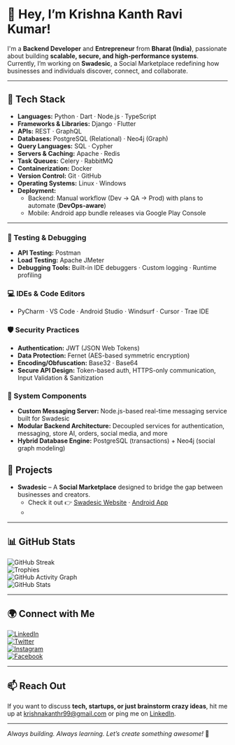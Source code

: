 # 👋 Hey, I’m Krishna Kanth Ravi Kumar!  

I'm a **Backend Developer** and **Entrepreneur** from **Bharat (India)**, passionate about building **scalable, secure, and high-performance systems**.
Currently, I’m working on **Swadesic**, a Social Marketplace redefining how businesses and individuals discover, connect, and collaborate.

---

## 🚀 Tech Stack  

- **Languages:** Python · Dart · Node.js · TypeScript  
- **Frameworks & Libraries:** Django · Flutter  
- **APIs:** REST · GraphQL  
- **Databases:** PostgreSQL (Relational) · Neo4j (Graph)  
- **Query Languages:** SQL · Cypher  
- **Servers & Caching:** Apache · Redis  
- **Task Queues:** Celery · RabbitMQ  
- **Containerization:** Docker  
- **Version Control:** Git · GitHub  
- **Operating Systems:** Linux · Windows
- **Deployment:**  
  - Backend: Manual workflow (Dev → QA → Prod) with plans to automate (**DevOps-aware**) 
  - Mobile: Android app bundle releases via Google Play Console
    
---

### 🧪 Testing & Debugging

- **API Testing:** Postman  
- **Load Testing:** Apache JMeter  
- **Debugging Tools:** Built-in IDE debuggers · Custom logging · Runtime profiling


### 💻 IDEs & Code Editors

- PyCharm · VS Code · Android Studio · Windsurf · Cursor · Trae IDE

### 🛡️ Security Practices

- **Authentication:** JWT (JSON Web Tokens)  
- **Data Protection:** Fernet (AES-based symmetric encryption)  
- **Encoding/Obfuscation:** Base32 · Base64  
- **Secure API Design:** Token-based auth, HTTPS-only communication, Input Validation & Sanitization

### 🧬 System Components

- **Custom Messaging Server:** Node.js-based real-time messaging service built for Swadesic  
- **Modular Backend Architecture:** Decoupled services for authentication, messaging, store AI, orders, social media, and more  
- **Hybrid Database Engine:** PostgreSQL (transactions) + Neo4j (social graph modeling)

## 🔨 Projects  

- **Swadesic** – A **Social Marketplace** designed to bridge the gap between businesses and creators.
  - Check it out 👉 [Swadesic Website](https://swadesic.sociallyx.com/) · [Android App](https://play.google.com/store/apps/details?id=com.sociallyx.swadesic&hl=en_SG)
  - 
---

## 📊 GitHub Stats  

![GitHub Streak](https://github-readme-streak-stats.herokuapp.com/?user=krishnakanth21099&theme=radical)  
![Trophies](https://github-profile-trophy.vercel.app/?username=krishnakanth21099&theme=radical&no-frame=true&no-bg=true&margin-w=4)  
![GitHub Activity Graph](https://github-readme-activity-graph.vercel.app/graph?username=krishnakanth21099&theme=react-dark)  
![GitHub Stats](https://github-readme-stats.vercel.app/api?username=krishnakanth21099&show_icons=true&theme=radical)  


---

## 🌍 Connect with Me  

[![LinkedIn](https://img.shields.io/badge/LinkedIn-krishnakanth21099-blue?style=flat-square&logo=linkedin)](https://www.linkedin.com/in/ravi-kumar-krishna-kanth)  
[![Twitter](https://img.shields.io/badge/Twitter-@Krishna_K21099-blue?style=flat-square&logo=twitter)](https://twitter.com/Krishna_K21099)  
[![Instagram](https://img.shields.io/badge/Instagram-krishna.kanth_21099-red?style=flat-square&logo=instagram)](https://www.instagram.com/krishna.kanth_21099)  
[![Facebook](https://img.shields.io/badge/Facebook-krishna.ravi.52438-blue?style=flat-square&logo=facebook)](https://www.facebook.com/krishna.ravi.52438)  

---

## 📫 Reach Out  

If you want to discuss **tech, startups, or just brainstorm crazy ideas**, hit me up at [krishnakanthr99@gmail.com](mailto:krishnakanthr99@gmail.com) or ping me on [LinkedIn](https://www.linkedin.com/in/ravi-kumar-krishna-kanth).  

---

*Always building. Always learning. Let’s create something awesome!* 🚀  
